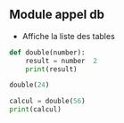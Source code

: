 ## Module appel db

- Affiche la liste des tables

```python
def double(number):
    result = number  2
    print(result)

double(24)

calcul = double(56)
print(calcul)
```
